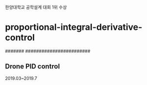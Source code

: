 한양대학교 공학설계 대회 1위 수상

# proportional-integral-derivative-control
#######
########################

## Drone PID control

2019.03~2019.7
